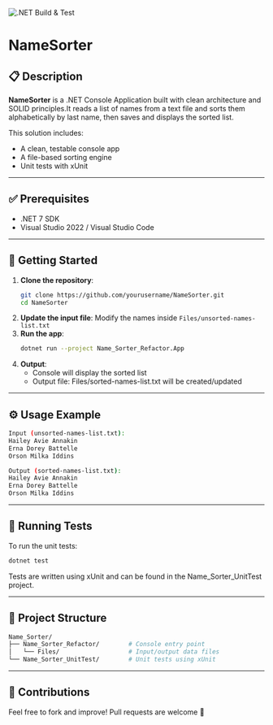 ![.NET Build & Test](https://github.com/ichwankm/NameSorter/actions/workflows/dotnet.yml/badge.svg)

# NameSorter

## 📋 Description

**NameSorter** is a .NET Console Application built with clean architecture and SOLID principles.It reads a list of names from a text file and sorts them alphabetically by last name, then saves and displays the sorted list.

This solution includes:
- A clean, testable console app
- A file-based sorting engine
- Unit tests with xUnit

---

## ✅ Prerequisites

- .NET 7 SDK
- Visual Studio 2022 / Visual Studio Code

---

## 🚀 Getting Started

1. **Clone the repository**:
   ```bash
   git clone https://github.com/yourusername/NameSorter.git
   cd NameSorter
2. **Update the input file**:
   Modify the names inside `Files/unsorted-names-list.txt`
3. **Run the app**:
   ```bash
   dotnet run --project Name_Sorter_Refactor.App
4. **Output**:
   - Console will display the sorted list
   - Output file: Files/sorted-names-list.txt will be created/updated
  
---

## ⚙️ Usage Example

```bash
Input (unsorted-names-list.txt):
Hailey Avie Annakin  
Erna Dorey Battelle  
Orson Milka Iddins

Output (sorted-names-list.txt):
Hailey Avie Annakin  
Erna Dorey Battelle  
Orson Milka Iddins
```

---

## 💪 Running Tests

To run the unit tests:
```bash
dotnet test
```
Tests are written using xUnit and can be found in the Name_Sorter_UnitTest project.

---

## 📁 Project Structure

```bash
Name_Sorter/
├── Name_Sorter_Refactor/        # Console entry point
│   └── Files/                   # Input/output data files
└── Name_Sorter_UnitTest/        # Unit tests using xUnit
```

---

## 🙌 Contributions

Feel free to fork and improve! Pull requests are welcome 🚀
